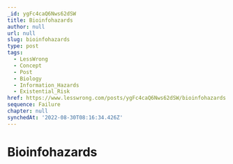 ```yaml
---
_id: ygFc4caQ6Nws62dSW
title: Bioinfohazards
author: null
url: null
slug: bioinfohazards
type: post
tags:
  - LessWrong
  - Concept
  - Post
  - Biology
  - Information_Hazards
  - Existential_Risk
href: https://www.lesswrong.com/posts/ygFc4caQ6Nws62dSW/bioinfohazards
sequence: Failure
chapter: null
synchedAt: '2022-08-30T08:16:34.426Z'
---
```


# Bioinfohazards
